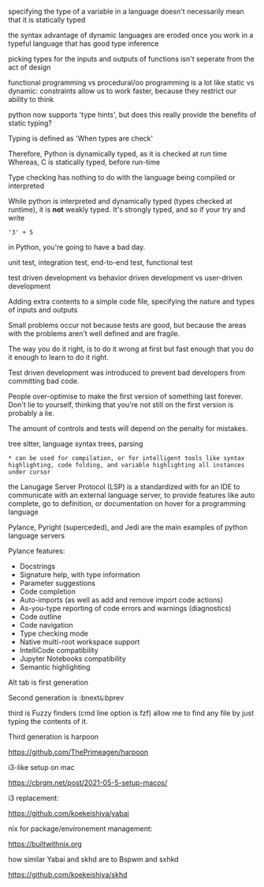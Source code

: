specifying the type of a variable in a language doesn't necessarily mean that it is statically typed

the syntax advantage of dynamic languages are eroded once you work in a typeful language that has good type inference

picking types for the inputs and outputs of functions isn't seperate from the act of design

functional programming vs procedural/oo programming is a lot like static vs dynamic: constraints allow us to work faster, because they restrict our ability to think

python now supports 'type hints', but does this really provide the benefits of static typing?

Typing is defined as 'When types are check'

Therefore, Python is dynamically typed, as it is checked at run time
Whereas, C is statically typed, before run-time

Type checking has nothing to do with the language being compiled or interpreted

While python is interpreted and dynamically typed (types checked at runtime), it is **not** weakly typed. It's strongly typed, and so if your try and write

```
'3' + 5 
```

in Python, you're going to have a bad day.


unit test, integration test, end-to-end test, functional test

test driven development vs behavior driven development vs user-driven development

Adding extra contents to a simple code file, specifying the nature and types of inputs and outputs

Small problems occur not because tests are good, but because the areas with the problems aren't well defined and are fragile.

The way you do it right, is to do it wrong at first but fast enough that you do it enough to learn to do it right. 

Test driven development was introduced to prevent bad developers from committing bad code.

People over-optimise to make the first version of something last forever. Don't lie to yourself, thinking that you're not still on the first version is probably a lie.

The amount of controls and tests will depend on the penalty for mistakes.



tree sitter, language syntax trees, parsing

	* can be used for compilation, or for intelligent tools like syntax highlighting, code folding, and variable highlighting all instances under cursor

the Lanugage Server Protocol (LSP) is a standardized with for an IDE to communicate with an external language server, to provide features like auto complete, go to definition, or documentation on hover for a programming language

Pylance, Pyright (superceded), and Jedi are the main examples of python language servers

Pylance features:

* Docstrings
* Signature help, with type information
* Parameter suggestions
* Code completion
* Auto-imports (as well as add and remove import code actions)
* As-you-type reporting of code errors and warnings (diagnostics)
* Code outline
* Code navigation
* Type checking mode
* Native multi-root workspace support
* IntelliCode compatibility
* Jupyter Notebooks compatibility
* Semantic highlighting



Alt tab is first generation

Second generation is :bnext` & `:bprev

third is Fuzzy finders (cmd line option is fzf) allow me to find any file by just typing the contents of it. 

Third generation is harpoon

https://github.com/ThePrimeagen/harpoon



i3-like setup on mac

https://cbrgm.net/post/2021-05-5-setup-macos/



i3 replacement:

https://github.com/koekeishiya/yabai



nix for package/environement management:

https://builtwithnix.org



how similar Yabai and skhd are to Bspwm and sxhkd

https://github.com/koekeishiya/skhd





